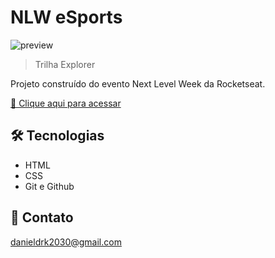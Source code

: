 # NLW eSports

![preview](../NLW%20eSports/assets/images/prewiew.png)

> Trilha Explorer

Projeto construído do evento Next Level Week da Rocketseat.

[🔗 Clique aqui para acessar](https://danielKREMES.github.io/nlw-esports-explorer/)


## 🛠 Tecnologias

- HTML
- CSS
- Git e Github

## 💛 Contato

danieldrk2030@gmail.com